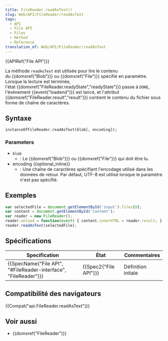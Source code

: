 ```yaml
---
title: FileReader.readAsText()
slug: Web/API/FileReader/readAsText
tags:
  - API
  - File API
  - Files
  - Method
  - Reference
translation_of: Web/API/FileReader/readAsText
---
```

{{APIRef("File API")}}

La méthode `readAsText` est utilisée pour lire le contenu du {{domxref("Blob")}} ou {{domxref("File")}} spécifié en paramètre. Lorsque la lecture est terminée, l'état {{domxref("FileReader.readyState","readyState")}} passe à `DONE`, l'événement {{event("loadend")}} est lancé, et l'attribut {{domxref("FileReader.result","result")}} contient le contenu du fichier sous forme de chaîne de caractères.

## Syntaxe

    instanceOfFileReader.readAsText(blob[, encoding]);

### Parameters

- `blob`
  - : Le {{domxref("Blob")}} ou {{domxref("File")}} qui doit être lu.
- encoding {{optional_inline}}
  - : Une chaîne de caractères spécifiant l'encodage utilisé dans les données de retour. Par défaut, UTF-8 est utilisé lorsque le paramètre n'est pas spécifié.

## Exemples

```js
var selectedFile = document.getElementById('input').files[0];
var content = document.getElementById('content');
var reader = new FileReader();
reader.onload = function(event) { content.innerHTML = reader.result; };
reader.readAsText(selectedFile);
```

## Spécifications

| Specification                                                                        | État                         | Commentaires       |
| ------------------------------------------------------------------------------------ | ---------------------------- | ------------------ |
| {{SpecName("File API", "#FileReader-interface", "FileReader")}} | {{Spec2("File API")}} | Définition initale |

## Compatibilité des navigateurs

{{Compat("api.FileReader.readAsText")}}

## Voir aussi

- {{domxref("FileReader")}}
